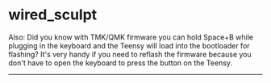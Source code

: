 # wired_sculpt

Also: Did you know with TMK/QMK firmware you can hold Space+B while plugging in the keyboard and the Teensy will load into the bootloader for flashing? It's very handy if you need to reflash the firmware because you don't have to open the keyboard to press the button on the Teensy.

-------
